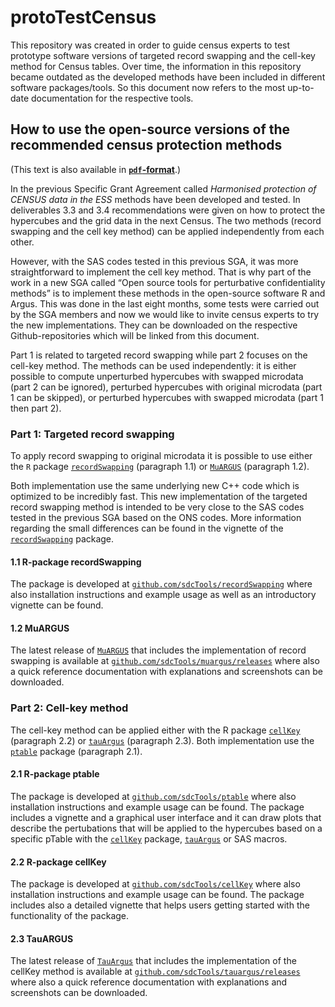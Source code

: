 <!-- README.md is generated from README.Rmd. Please edit that file -->

# protoTestCensus

This repository was created in order to guide census experts to test
prototype software versions of targeted record swapping and the cell-key
method for Census tables. Over time, the information in this repository
became outdated as the developed methods have been included in different
software packages/tools. So this document now refers to the most
up-to-date documentation for the respective tools.

## How to use the open-source versions of the recommended census protection methods

(This text is also available in
[**`pdf`-format**](https://github.com/sdcTools/protoTestCensus/blob/master/How_to.pdf).)

In the previous Specific Grant Agreement called *Harmonised protection
of CENSUS data in the ESS* methods have been developed and tested. In
deliverables 3.3 and 3.4 recommendations were given on how to protect
the hypercubes and the grid data in the next Census. The two methods
(record swapping and the cell key method) can be applied independently
from each other.

However, with the SAS codes tested in this previous SGA, it was more
straightforward to implement the cell key method. That is why part of
the work in a new SGA called “Open source tools for perturbative
confidentiality methods” is to implement these methods in the
open-source software R and Argus. This was done in the last eight
months, some tests were carried out by the SGA members and now we would
like to invite census experts to try the new implementations. They can
be downloaded on the respective Github-repositories which will be linked
from this document.

Part 1 is related to targeted record swapping while part 2 focuses on
the cell-key method. The methods can be used independently: it is either
possible to compute unperturbed hypercubes with swapped microdata (part
2 can be ignored), perturbed hypercubes with original microdata (part 1
can be skipped), or perturbed hypercubes with swapped microdata (part 1
then part 2).

### Part 1: Targeted record swapping

To apply record swapping to original microdata it is possible to use
either the `R` package
[`recordSwapping`](https://github.com/sdcTools/recordSwapping)
(paragraph 1.1) or [`MuARGUS`](https://github.com/sdcTools/muargus)
(paragraph 1.2).

Both implementation use the same underlying new C++ code which is
optimized to be incredibly fast. This new implementation of the targeted
record swapping method is intended to be very close to the SAS codes
tested in the previous SGA based on the ONS codes. More information
regarding the small differences can be found in the vignette of the
[`recordSwapping`](https://github.com/sdcTools/recordSwapping) package.

#### 1.1 R-package recordSwapping

The package is developed at
[`github.com/sdcTools/recordSwapping`](https://github.com/sdcTools/recordSwapping)
where also installation instructions and example usage as well as an
introductory vignette can be found.

#### 1.2 MuARGUS

The latest release of [`MuARGUS`](https://github.com/sdcTools/muargus)
that includes the implementation of record swapping is available at
[`github.com/sdcTools/muargus/releases`](https://github.com/sdcTools/muargus/releases)
where also a quick reference documentation with explanations and
screenshots can be downloaded.

### Part 2: Cell-key method

The cell-key method can be applied either with the R package
[`cellKey`](https://github.com/sdcTools/cellKey) (paragraph 2.2) or
[`tauArgus`](https://github.com/sdcTools/tauargus) (paragraph 2.3). Both
implementation use the [`ptable`](https://github.com/sdcTools/ptable)
package (paragraph 2.1).

#### 2.1 R-package ptable

The package is developed at
[`github.com/sdcTools/ptable`](https://github.com/sdcTools/ptable) where
also installation instructions and example usage can be found. The
package includes a vignette and a graphical user interface and it can
draw plots that describe the pertubations that will be applied to the
hypercubes based on a specific pTable with the
[`cellKey`](https://github.com/sdcTools/cellKey) package,
[`tauArgus`](https://github.com/sdcTools/tauargus) or SAS macros.

#### 2.2 R-package cellKey

The package is developed at
[`github.com/sdcTools/cellKey`](https://github.com/sdcTools/cellKey)
where also installation instructions and example usage can be found. The
package includes also a detailed vignette that helps users getting
started with the functionality of the package.

#### 2.3 TauARGUS

The latest release of [`TauArgus`](https://github.com/sdcTools/tauargus)
that includes the implementation of the cellKey method is available at
[`github.com/sdcTools/tauargus/releases`](https://github.com/sdcTools/tauargus/releases)
where also a quick reference documentation with explanations and
screenshots can be downloaded.
